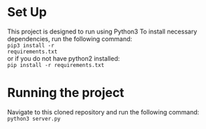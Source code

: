 # Set Up
This project is designed to run using Python3
To install necessary dependencies, run the following command:<br>
    <code>pip3 install -r requirements.txt</code> <br>
    or if you do not have python2 installed: <br>
    <code>pip install -r requirements.txt</code> <br>

# Running the project

Navigate to this cloned repository and run the following command:<br>
    <code>python3 server.py</code><br>